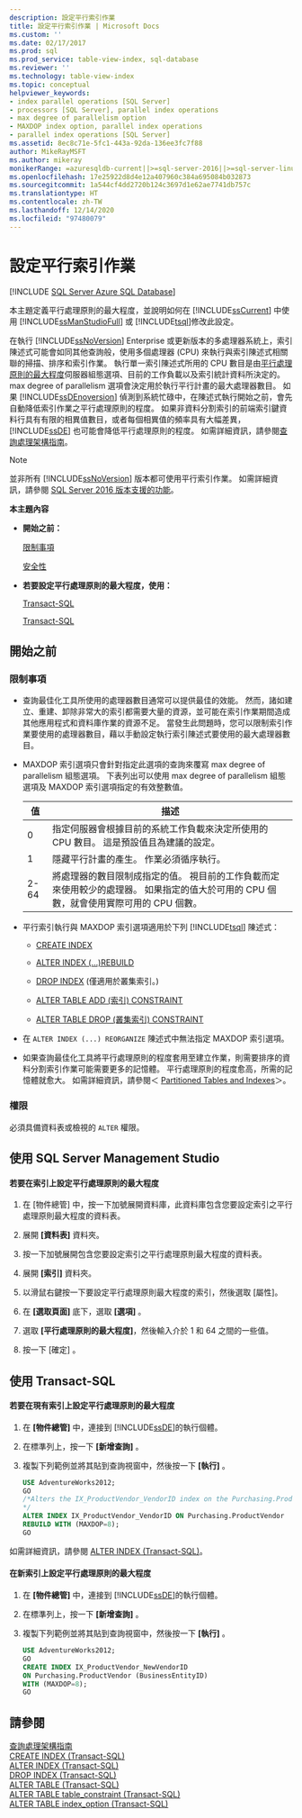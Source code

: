 ```yaml
---
description: 設定平行索引作業
title: 設定平行索引作業 | Microsoft Docs
ms.custom: ''
ms.date: 02/17/2017
ms.prod: sql
ms.prod_service: table-view-index, sql-database
ms.reviewer: ''
ms.technology: table-view-index
ms.topic: conceptual
helpviewer_keywords:
- index parallel operations [SQL Server]
- processors [SQL Server], parallel index operations
- max degree of parallelism option
- MAXDOP index option, parallel index operations
- parallel index operations [SQL Server]
ms.assetid: 8ec8c71e-5fc1-443a-92da-136ee3fc7f88
author: MikeRayMSFT
ms.author: mikeray
monikerRange: =azuresqldb-current||>=sql-server-2016||>=sql-server-linux-2017||=azuresqldb-mi-current
ms.openlocfilehash: 17e25922d8d4e12a407960c384a695084b032873
ms.sourcegitcommit: 1a544cf4dd2720b124c3697d1e62ae7741db757c
ms.translationtype: HT
ms.contentlocale: zh-TW
ms.lasthandoff: 12/14/2020
ms.locfileid: "97480079"
---
```

# <a name="configure-parallel-index-operations"></a>設定平行索引作業
[!INCLUDE [SQL Server Azure SQL Database](../../includes/applies-to-version/sql-asdb.md)]

本主題定義平行處理原則的最大程度，並說明如何在 [!INCLUDE[ssCurrent](../../includes/sscurrent-md.md)] 中使用 [!INCLUDE[ssManStudioFull](../../includes/ssmanstudiofull-md.md)] 或 [!INCLUDE[tsql](../../includes/tsql-md.md)]修改此設定。 

在執行 [!INCLUDE[ssNoVersion](../../includes/ssnoversion-md.md)] Enterprise 或更新版本的多處理器系統上，索引陳述式可能會如同其他查詢般，使用多個處理器 (CPU) 來執行與索引陳述式相關聯的掃描、排序和索引作業。 執行單一索引陳述式所用的 CPU 數目是由[平行處理原則的最大程度](../../database-engine/configure-windows/configure-the-max-degree-of-parallelism-server-configuration-option.md)伺服器組態選項、目前的工作負載以及索引統計資料所決定的。 max degree of parallelism 選項會決定用於執行平行計畫的最大處理器數目。 如果 [!INCLUDE[ssDEnoversion](../../includes/ssdenoversion-md.md)] 偵測到系統忙碌中，在陳述式執行開始之前，會先自動降低索引作業之平行處理原則的程度。 如果非資料分割索引的前端索引鍵資料行具有有限的相異值數目，或者每個相異值的頻率具有大幅差異， [!INCLUDE[ssDE](../../includes/ssde-md.md)] 也可能會降低平行處理原則的程度。 如需詳細資訊，請參閱[查詢處理架構指南](../../relational-databases/query-processing-architecture-guide.md#parallel-query-processing)。 
  
> [!NOTE]  
> 並非所有 [!INCLUDE[ssNoVersion](../../includes/ssnoversion-md.md)] 版本都可使用平行索引作業。 如需詳細資訊，請參閱 [SQL Server 2016 版本支援的功能](../../sql-server/editions-and-components-of-sql-server-2016.md)。  
  
 **本主題內容**  
  
-   **開始之前：**  
  
     [限制事項](#Restrictions)  
  
     [安全性](#Security)  
  
-   **若要設定平行處理原則的最大程度，使用：**  
  
     [Transact-SQL](#SSMSProcedure)  
  
     [Transact-SQL](#TsqlProcedure)  
  
##  <a name="before-you-begin"></a><a name="BeforeYouBegin"></a> 開始之前  
  
###  <a name="limitations-and-restrictions"></a><a name="Restrictions"></a> 限制事項  
  
-   查詢最佳化工具所使用的處理器數目通常可以提供最佳的效能。 然而，諸如建立、重建、卸除非常大的索引都需要大量的資源，並可能在索引作業期間造成其他應用程式和資料庫作業的資源不足。 當發生此問題時，您可以限制索引作業要使用的處理器數目，藉以手動設定執行索引陳述式要使用的最大處理器數目。  
  
-   MAXDOP 索引選項只會針對指定此選項的查詢來覆寫 max degree of parallelism 組態選項。 下表列出可以使用 max degree of parallelism 組態選項及 MAXDOP 索引選項指定的有效整數值。  
  
    |值|描述|  
    |-----------|-----------------|  
    |0|指定伺服器會根據目前的系統工作負載來決定所使用的 CPU 數目。 這是預設值且為建議的設定。|  
    |1|隱藏平行計畫的產生。 作業必須循序執行。|  
    |2-64|將處理器的數目限制成指定的值。 視目前的工作負載而定來使用較少的處理器。 如果指定的值大於可用的 CPU 個數，就會使用實際可用的 CPU 個數。|  
  
-   平行索引執行與 MAXDOP 索引選項適用於下列 [!INCLUDE[tsql](../../includes/tsql-md.md)] 陳述式：  
  
    -   [CREATE INDEX](../../t-sql/statements/create-index-transact-sql.md)  
  
    -   [ALTER INDEX (...)REBUILD](../../t-sql/statements/alter-index-transact-sql.md)  
  
    -   [DROP INDEX](../../t-sql/statements/drop-index-transact-sql.md) (僅適用於叢集索引。)  
  
    -   [ALTER TABLE ADD (索引) CONSTRAINT](../../t-sql/statements/alter-table-table-constraint-transact-sql.md) 
  
    -   [ALTER TABLE DROP (叢集索引) CONSTRAINT](../../t-sql/statements/alter-table-table-constraint-transact-sql.md)   
  
-   在 `ALTER INDEX (...) REORGANIZE` 陳述式中無法指定 MAXDOP 索引選項。  
  
-   如果查詢最佳化工具將平行處理原則的程度套用至建立作業，則需要排序的資料分割索引作業可能需要更多的記憶體。 平行處理原則的程度愈高，所需的記憶體就愈大。 如需詳細資訊，請參閱＜ [Partitioned Tables and Indexes](../../relational-databases/partitions/partitioned-tables-and-indexes.md)＞。  
  
###  <a name="permissions"></a><a name="Security"></a> <a name="Permissions"></a> 權限  
 必須具備資料表或檢視的 `ALTER` 權限。  
  
##  <a name="using-sql-server-management-studio"></a><a name="SSMSProcedure"></a> 使用 SQL Server Management Studio  
  
#### <a name="to-set-max-degree-of-parallelism-on-an-index"></a>若要在索引上設定平行處理原則的最大程度  
  
1.  在 [物件總管] 中，按一下加號展開資料庫，此資料庫包含您要設定索引之平行處理原則最大程度的資料表。  
  
2.  展開 **[資料表]** 資料夾。  
  
3.  按一下加號展開包含您要設定索引之平行處理原則最大程度的資料表。  
  
4.  展開 **[索引]** 資料夾。  
  
5.  以滑鼠右鍵按一下要設定平行處理原則最大程度的索引，然後選取 [屬性]。  
  
6.  在 **[選取頁面]** 底下，選取 **[選項]** 。  
  
7.  選取 **[平行處理原則的最大程度]**，然後輸入介於 1 和 64 之間的一些值。  
  
8.  按一下 [確定]  。  

##  <a name="using-transact-sql"></a><a name="TsqlProcedure"></a> 使用 Transact-SQL  
  
#### <a name="to-set-max-degree-of-parallelism-on-an-existing-index"></a>若要在現有索引上設定平行處理原則的最大程度  
  
1.  在 **[物件總管]** 中，連接到 [!INCLUDE[ssDE](../../includes/ssde-md.md)]的執行個體。  
  
2.  在標準列上，按一下 **[新增查詢]** 。  
  
3.  複製下列範例並將其貼到查詢視窗中，然後按一下 **[執行]** 。  
  
    ```sql  
    USE AdventureWorks2012;   
    GO  
    /*Alters the IX_ProductVendor_VendorID index on the Purchasing.ProductVendor table so that, if the server has eight or more processors, the Database Engine will limit the execution of the index operation to eight or fewer processors.  
    */  
    ALTER INDEX IX_ProductVendor_VendorID ON Purchasing.ProductVendor  
    REBUILD WITH (MAXDOP=8);   
    GO  
    ```  
  
 如需詳細資訊，請參閱 [ALTER INDEX &#40;Transact-SQL&#41;](../../t-sql/statements/alter-index-transact-sql.md)。  
  
#### <a name="set-max-degree-of-parallelism-on-a-new-index"></a>在新索引上設定平行處理原則的最大程度  
  
1.  在 **[物件總管]** 中，連接到 [!INCLUDE[ssDE](../../includes/ssde-md.md)]的執行個體。  
  
2.  在標準列上，按一下 **[新增查詢]** 。  
  
3.  複製下列範例並將其貼到查詢視窗中，然後按一下 **[執行]** 。  
  
    ```sql  
    USE AdventureWorks2012;  
    GO  
    CREATE INDEX IX_ProductVendor_NewVendorID   
    ON Purchasing.ProductVendor (BusinessEntityID)  
    WITH (MAXDOP=8);  
    GO  
    ```  
 
## <a name="see-also"></a>請參閱
[查詢處理架構指南](../../relational-databases/query-processing-architecture-guide.md#parallel-query-processing)    
[CREATE INDEX &#40;Transact-SQL&#41;](../../t-sql/statements/create-index-transact-sql.md)     
[ALTER INDEX &#40;Transact-SQL&#41;](../../t-sql/statements/alter-index-transact-sql.md)     
[DROP INDEX &#40;Transact-SQL&#41;](../../t-sql/statements/drop-index-transact-sql.md)      
[ALTER TABLE &#40;Transact-SQL&#41;](../../t-sql/statements/alter-table-transact-sql.md)      
[ALTER TABLE table_constraint &#40;Transact-SQL&#41;](../../t-sql/statements/alter-table-table-constraint-transact-sql.md)       
[ALTER TABLE index_option &#40;Transact-SQL&#41;](../../t-sql/statements/alter-table-index-option-transact-sql.md)    
